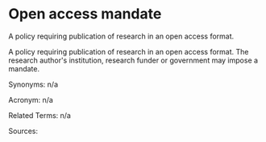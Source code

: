 # Open access mandate
 
A policy requiring publication of research in an open access format.
 
A policy requiring publication of research in an open access format. The research author's institution, research funder or government may impose a mandate.
 
Synonyms: n/a
 
Acronym: n/a
 
Related Terms: n/a
 
Sources:
